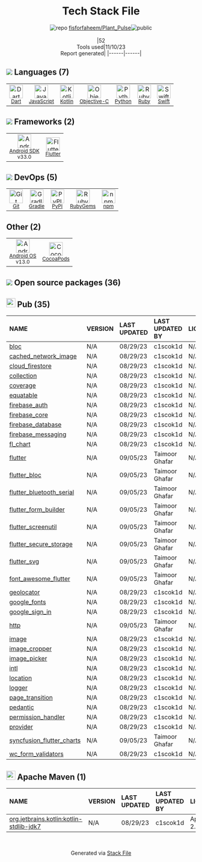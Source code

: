 <!--
--- Readme.md Snippet without images Start ---
## Tech Stack
fisforfaheem/Plant_Pulse is built on the following main stack:
- [Gradle](https://www.gradle.org/) – Java Build Tools
- [Ruby](https://www.ruby-lang.org) – Languages
- [Python](https://www.python.org) – Languages
- [Objective-C](https://developer.apple.com/library/mac/documentation/Cocoa/Conceptual/ProgrammingWithObjectiveC/Introduction/Introduction.html) – Languages
- [Swift](https://developer.apple.com/swift/) – Languages
- [Android SDK](http://developer.android.com) – Frameworks (Full Stack)
- [JavaScript](https://developer.mozilla.org/en-US/docs/Web/JavaScript) – Languages
- [Dart](https://www.dartlang.org/) – Languages
- [Kotlin](https://kotlinlang.org/) – Languages
- [Flutter](https://flutter.io/) – Cross-Platform Mobile Development
- [Android OS](https://www.android.com) – Operating Systems

Full tech stack [here](/techstack.md)
--- Readme.md Snippet without images End ---

--- Readme.md Snippet with images Start ---
## Tech Stack
fisforfaheem/Plant_Pulse is built on the following main stack:
- <img width='25' height='25' src='https://img.stackshare.io/service/975/gradlephant-social-black-bg.png' alt='Gradle'/> [Gradle](https://www.gradle.org/) – Java Build Tools
- <img width='25' height='25' src='https://img.stackshare.io/service/989/ruby.png' alt='Ruby'/> [Ruby](https://www.ruby-lang.org) – Languages
- <img width='25' height='25' src='https://img.stackshare.io/service/993/pUBY5pVj.png' alt='Python'/> [Python](https://www.python.org) – Languages
- <img width='25' height='25' src='https://img.stackshare.io/service/1008/xcode.png' alt='Objective-C'/> [Objective-C](https://developer.apple.com/library/mac/documentation/Cocoa/Conceptual/ProgrammingWithObjectiveC/Introduction/Introduction.html) – Languages
- <img width='25' height='25' src='https://img.stackshare.io/service/1009/tuHsaI2U.png' alt='Swift'/> [Swift](https://developer.apple.com/swift/) – Languages
- <img width='25' height='25' src='https://img.stackshare.io/service/1010/m8jf0po4imu8t5eemjdd.png' alt='Android SDK'/> [Android SDK](http://developer.android.com) – Frameworks (Full Stack)
- <img width='25' height='25' src='https://img.stackshare.io/service/1209/javascript.jpeg' alt='JavaScript'/> [JavaScript](https://developer.mozilla.org/en-US/docs/Web/JavaScript) – Languages
- <img width='25' height='25' src='https://img.stackshare.io/service/1646/Twitter-02.png' alt='Dart'/> [Dart](https://www.dartlang.org/) – Languages
- <img width='25' height='25' src='https://img.stackshare.io/service/3750/pCfEzr6L.png' alt='Kotlin'/> [Kotlin](https://kotlinlang.org/) – Languages
- <img width='25' height='25' src='https://img.stackshare.io/service/7180/flutter-mark-square-100.png' alt='Flutter'/> [Flutter](https://flutter.io/) – Cross-Platform Mobile Development
- <img width='25' height='25' src='https://img.stackshare.io/service/9586/ZvmtaSXW_400x400.jpg' alt='Android OS'/> [Android OS](https://www.android.com) – Operating Systems

Full tech stack [here](/techstack.md)
--- Readme.md Snippet with images End ---
-->
<div align="center">

# Tech Stack File
![](https://img.stackshare.io/repo.svg "repo") [fisforfaheem/Plant_Pulse](https://github.com/fisforfaheem/Plant_Pulse)![](https://img.stackshare.io/public_badge.svg "public")
<br/><br/>
|52<br/>Tools used|11/10/23 <br/>Report generated|
|------|------|
</div>

## <img src='https://img.stackshare.io/languages.svg'/> Languages (7)
<table><tr>
  <td align='center'>
  <img width='36' height='36' src='https://img.stackshare.io/service/1646/Twitter-02.png' alt='Dart'>
  <br>
  <sub><a href="https://www.dartlang.org/">Dart</a></sub>
  <br>
  <sub></sub>
</td>

<td align='center'>
  <img width='36' height='36' src='https://img.stackshare.io/service/1209/javascript.jpeg' alt='JavaScript'>
  <br>
  <sub><a href="https://developer.mozilla.org/en-US/docs/Web/JavaScript">JavaScript</a></sub>
  <br>
  <sub></sub>
</td>

<td align='center'>
  <img width='36' height='36' src='https://img.stackshare.io/service/3750/pCfEzr6L.png' alt='Kotlin'>
  <br>
  <sub><a href="https://kotlinlang.org/">Kotlin</a></sub>
  <br>
  <sub></sub>
</td>

<td align='center'>
  <img width='36' height='36' src='https://img.stackshare.io/service/1008/xcode.png' alt='Objective-C'>
  <br>
  <sub><a href="https://developer.apple.com/library/mac/documentation/Cocoa/Conceptual/ProgrammingWithObjectiveC/Introduction/Introduction.html">Objective-C</a></sub>
  <br>
  <sub></sub>
</td>

<td align='center'>
  <img width='36' height='36' src='https://img.stackshare.io/service/993/pUBY5pVj.png' alt='Python'>
  <br>
  <sub><a href="https://www.python.org">Python</a></sub>
  <br>
  <sub></sub>
</td>

<td align='center'>
  <img width='36' height='36' src='https://img.stackshare.io/service/989/ruby.png' alt='Ruby'>
  <br>
  <sub><a href="https://www.ruby-lang.org">Ruby</a></sub>
  <br>
  <sub></sub>
</td>

<td align='center'>
  <img width='36' height='36' src='https://img.stackshare.io/service/1009/tuHsaI2U.png' alt='Swift'>
  <br>
  <sub><a href="https://developer.apple.com/swift/">Swift</a></sub>
  <br>
  <sub></sub>
</td>

</tr>
</table>

## <img src='https://img.stackshare.io/frameworks.svg'/> Frameworks (2)
<table><tr>
  <td align='center'>
  <img width='36' height='36' src='https://img.stackshare.io/service/1010/m8jf0po4imu8t5eemjdd.png' alt='Android SDK'>
  <br>
  <sub><a href="http://developer.android.com">Android SDK</a></sub>
  <br>
  <sub>v33.0</sub>
</td>

<td align='center'>
  <img width='36' height='36' src='https://img.stackshare.io/service/7180/flutter-mark-square-100.png' alt='Flutter'>
  <br>
  <sub><a href="https://flutter.io/">Flutter</a></sub>
  <br>
  <sub></sub>
</td>

</tr>
</table>

## <img src='https://img.stackshare.io/devops.svg'/> DevOps (5)
<table><tr>
  <td align='center'>
  <img width='36' height='36' src='https://img.stackshare.io/service/1046/git.png' alt='Git'>
  <br>
  <sub><a href="http://git-scm.com/">Git</a></sub>
  <br>
  <sub></sub>
</td>

<td align='center'>
  <img width='36' height='36' src='https://img.stackshare.io/service/975/gradlephant-social-black-bg.png' alt='Gradle'>
  <br>
  <sub><a href="https://www.gradle.org/">Gradle</a></sub>
  <br>
  <sub></sub>
</td>

<td align='center'>
  <img width='36' height='36' src='https://img.stackshare.io/service/12572/-RIWgodF_400x400.jpg' alt='PyPI'>
  <br>
  <sub><a href="https://pypi.org/">PyPI</a></sub>
  <br>
  <sub></sub>
</td>

<td align='center'>
  <img width='36' height='36' src='https://img.stackshare.io/service/12795/5jL6-BA5_400x400.jpeg' alt='RubyGems'>
  <br>
  <sub><a href="https://rubygems.org/">RubyGems</a></sub>
  <br>
  <sub></sub>
</td>

<td align='center'>
  <img width='36' height='36' src='https://img.stackshare.io/service/1120/lejvzrnlpb308aftn31u.png' alt='npm'>
  <br>
  <sub><a href="https://www.npmjs.com/">npm</a></sub>
  <br>
  <sub></sub>
</td>

</tr>
</table>

## Other (2)
<table><tr>
  <td align='center'>
  <img width='36' height='36' src='https://img.stackshare.io/service/9586/ZvmtaSXW_400x400.jpg' alt='Android OS'>
  <br>
  <sub><a href="https://www.android.com">Android OS</a></sub>
  <br>
  <sub>v13.0</sub>
</td>

<td align='center'>
  <img width='36' height='36' src='https://img.stackshare.io/service/2426/e1cbdef9d4b11484049a033886578e54_400x400.png' alt='CocoaPods'>
  <br>
  <sub><a href="https://cocoapods.org/">CocoaPods</a></sub>
  <br>
  <sub></sub>
</td>

</tr>
</table>


## <img src='https://img.stackshare.io/group.svg' /> Open source packages (36)</h2>

## <img width='24' height='24' src='https://img.stackshare.io/package_manager/105011/default_80893882f2063344b2942a4ccdce27a2e60711c9.png'/> Pub (35)

|NAME|VERSION|LAST UPDATED|LAST UPDATED BY|LICENSE|VULNERABILITIES|
|:------|:------|:------|:------|:------|:------|
|[bloc](https://pub.dartlang.org/bloc)|N/A|08/29/23|c1scok1d |N/A|N/A|
|[cached_network_image](https://pub.dartlang.org/cached_network_image)|N/A|08/29/23|c1scok1d |N/A|N/A|
|[cloud_firestore](https://pub.dartlang.org/cloud_firestore)|N/A|08/29/23|c1scok1d |N/A|N/A|
|[collection](https://pub.dartlang.org/collection)|N/A|08/29/23|c1scok1d |N/A|N/A|
|[coverage](https://pub.dartlang.org/coverage)|N/A|08/29/23|c1scok1d |N/A|N/A|
|[equatable](https://pub.dartlang.org/equatable)|N/A|08/29/23|c1scok1d |N/A|N/A|
|[firebase_auth](https://pub.dartlang.org/firebase_auth)|N/A|08/29/23|c1scok1d |N/A|N/A|
|[firebase_core](https://pub.dartlang.org/firebase_core)|N/A|08/29/23|c1scok1d |N/A|N/A|
|[firebase_database](https://pub.dartlang.org/firebase_database)|N/A|08/29/23|c1scok1d |N/A|N/A|
|[firebase_messaging](https://pub.dartlang.org/firebase_messaging)|N/A|08/29/23|c1scok1d |N/A|N/A|
|[fl_chart](https://pub.dartlang.org/fl_chart)|N/A|08/29/23|c1scok1d |N/A|N/A|
|[flutter](https://pub.dartlang.org/flutter)|N/A|09/05/23|Taimoor Ghafar |N/A|N/A|
|[flutter_bloc](https://pub.dartlang.org/flutter_bloc)|N/A|09/05/23|Taimoor Ghafar |N/A|N/A|
|[flutter_bluetooth_serial](https://pub.dartlang.org/flutter_bluetooth_serial)|N/A|09/05/23|Taimoor Ghafar |N/A|N/A|
|[flutter_form_builder](https://pub.dartlang.org/flutter_form_builder)|N/A|09/05/23|Taimoor Ghafar |N/A|N/A|
|[flutter_screenutil](https://pub.dartlang.org/flutter_screenutil)|N/A|09/05/23|Taimoor Ghafar |N/A|N/A|
|[flutter_secure_storage](https://pub.dartlang.org/flutter_secure_storage)|N/A|09/05/23|Taimoor Ghafar |N/A|N/A|
|[flutter_svg](https://pub.dartlang.org/flutter_svg)|N/A|09/05/23|Taimoor Ghafar |N/A|N/A|
|[font_awesome_flutter](https://pub.dartlang.org/font_awesome_flutter)|N/A|09/05/23|Taimoor Ghafar |N/A|N/A|
|[geolocator](https://pub.dartlang.org/geolocator)|N/A|08/29/23|c1scok1d |N/A|N/A|
|[google_fonts](https://pub.dartlang.org/google_fonts)|N/A|08/29/23|c1scok1d |N/A|N/A|
|[google_sign_in](https://pub.dartlang.org/google_sign_in)|N/A|08/29/23|c1scok1d |N/A|N/A|
|[http](https://pub.dartlang.org/http)|N/A|09/05/23|Taimoor Ghafar |N/A|N/A|
|[image](https://pub.dartlang.org/image)|N/A|08/29/23|c1scok1d |N/A|N/A|
|[image_cropper](https://pub.dartlang.org/image_cropper)|N/A|08/29/23|c1scok1d |N/A|N/A|
|[image_picker](https://pub.dartlang.org/image_picker)|N/A|08/29/23|c1scok1d |N/A|N/A|
|[intl](https://pub.dartlang.org/intl)|N/A|08/29/23|c1scok1d |N/A|N/A|
|[location](https://pub.dartlang.org/location)|N/A|08/29/23|c1scok1d |N/A|N/A|
|[logger](https://pub.dartlang.org/logger)|N/A|08/29/23|c1scok1d |N/A|N/A|
|[page_transition](https://pub.dartlang.org/page_transition)|N/A|08/29/23|c1scok1d |N/A|N/A|
|[pedantic](https://pub.dartlang.org/pedantic)|N/A|08/29/23|c1scok1d |N/A|N/A|
|[permission_handler](https://pub.dartlang.org/permission_handler)|N/A|08/29/23|c1scok1d |N/A|N/A|
|[provider](https://pub.dartlang.org/provider)|N/A|08/29/23|c1scok1d |N/A|N/A|
|[syncfusion_flutter_charts](https://pub.dartlang.org/syncfusion_flutter_charts)|N/A|09/05/23|Taimoor Ghafar |N/A|N/A|
|[wc_form_validators](https://pub.dartlang.org/wc_form_validators)|N/A|08/29/23|c1scok1d |N/A|N/A|


## <img width='24' height='24' src='https://img.stackshare.io/package_manager/977/default_9833f2ef0bbc2a946b4cc5e9307264033361076b.png'/> Apache Maven (1)

|NAME|VERSION|LAST UPDATED|LAST UPDATED BY|LICENSE|VULNERABILITIES|
|:------|:------|:------|:------|:------|:------|
|[org.jetbrains.kotlin:kotlin-stdlib-jdk7](https://kotlinlang.org/)|N/A|08/29/23|c1scok1d |Apache-2.0|N/A|

<br/>
<div align='center'>

Generated via [Stack File](https://github.com/apps/stack-file)
